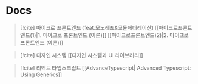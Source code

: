 # Docs

> [!cite] 마이크로 프론트엔드 (feat.모노레포&모듈페더레이션) 
> [[마이크로프론트엔드(1)|1. 마이크로 프론트엔드 (이론)]]
> [[마이크로프론트엔드(2)|2. 마이크로 프론트엔드 (이론)]]

> [!cite] 디자인 시스템
> [[디자인 시스템과 UI 라이브러리]]

> [!cite] 리액트 타입스크립트
> [[AdvanceTypescript| Advanced Typescript: Using Generics]]

